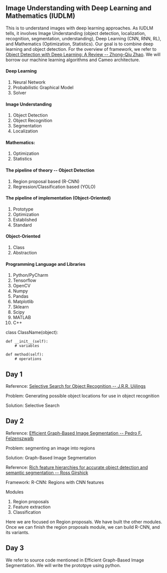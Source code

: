 ## Image Understanding with Deep Learning and Mathematics (IUDLM)
This is to understand images with deep learning approaches. As IUDLM tells, it involves Image Understanding
(object detection, localization, recognition, segmentation, understanding), Deep Learning (CNN, RNN, RL), and Mathematics (Optimization, Statistics). 
Our goal is to combine deep learning and object detection. For the overview of framework,
we refer to [Object Detection with Deep Learning: A Review -- Zhong-Qiu Zhao](https://arxiv.org/abs/1807.05511). We will borrow our machine learning algorithms and Cameo architecture.

#### Deep Learning
  1. Neural Network
  2. Probabilistic Graphical Model
  3. Solver

#### Image Understanding
  1. Object Detection
  2. Object Recognition
  3. Segmentation
  4. Localization

#### Mathematics:
  1. Optimization
  2. Statistics

#### The pipeline of theory -- Object Detection
  1. Region proposal based (R-CNN)
  2. Regression/Classification based (YOLO)
 
#### The pipeline of implementation (Object-Oriented)
  1. Prototype
  2. Optimization
  3. Established
  4. Standard

#### Object-Oriented
  1. Class
  2. Abstraction

#### Programming Language and Libraries
  1. Python/PyCharm
  2. Tensorflow
  3. OpenCV
  4. Numpy
  5. Pandas
  6. Matplotlib
  7. Sklearn
  8. Scipy
  9. MATLAB
  10. C++
  
class ClassName(object):
    
    def __init__(self):
        # variables

    def method(self):
        # operations
  
 
 ## Day 1
 Reference: [Selective Search for Object Recognition -- J.R.R. Uijlings](http://huppelen.nl/publications/selectiveSearchDraft.pdf)
  
 Problem: Generating possible object locations for use in object recognition
  
 Solution:  Selective Search
 
 ## Day 2
 Reference: [Efficient Graph-Based Image Segmentation -- Pedro F. Felzenszwalb](http://people.cs.uchicago.edu/~pff/papers/seg-ijcv.pdf)
 
 Problem: segmenting an image into regions
 
 Solution: Graph-Based Image Segmentation
 
 Reference: [Rich feature hierarchies for accurate object detection and semantic segmentation -- Ross Girshick](https://www.cv-foundation.org/openaccess/content_cvpr_2014/papers/Girshick_Rich_Feature_Hierarchies_2014_CVPR_paper.pdf)
 
 Framework: R-CNN: Regions with CNN features
 
 Modules
  1. Region proposals
  2. Feature extraction
  3. Classification
  
Here we are focused on Region proposals. We have built the other modules. Once we can finish the region proposals module, we can build R-CNN, and its variants.

## Day 3
We refer to source code mentioned in Efficient Graph-Based Image Segmentation. We will write the prototpye using python.
